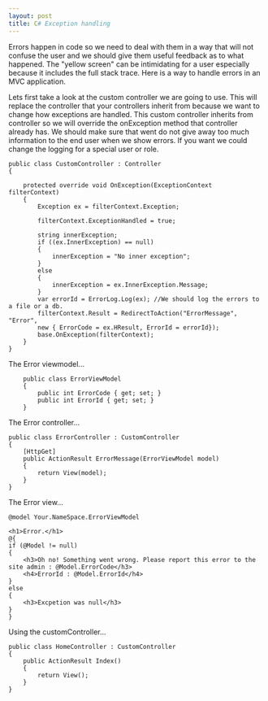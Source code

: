 ```yaml
---
layout: post
title: C# Exception handling 
---
```



Errors happen in code so we need to deal with them in a way that will not confuse the user and we should give them useful feedback as to what happened. The "yellow screen" can be intimidating for a user especially because it includes the full stack trace. Here is a way to handle errors in an MVC application.


Lets first take a look at the custom controller we are going to use. This will replace the controller that your controllers inherit from because we want to change how exceptions are handled. This custom controller inherits from controller so we will override the onException method that controller already has. We should make sure that went do not give away too much information to the end user when we show errors. If you want we could change the logging for a special user or role.

```
public class CustomController : Controller
{

    protected override void OnException(ExceptionContext filterContext)
    {
        Exception ex = filterContext.Exception;

        filterContext.ExceptionHandled = true;

        string innerException;
        if ((ex.InnerException) == null)
        {
            innerException = "No inner exception";
        }
        else
        {
            innerException = ex.InnerException.Message;
        }
        var errorId = ErrorLog.Log(ex); //We should log the errors to a file or a db.
        filterContext.Result = RedirectToAction("ErrorMessage", "Error",
        new { ErrorCode = ex.HResult, ErrorId = errorId});
        base.OnException(filterContext);
    }
}
```

The Error viewmodel...

```
    public class ErrorViewModel
    {
        public int ErrorCode { get; set; }
        public int ErrorId { get; set; }
    }
```

The Error controller...

```
public class ErrorController : CustomController
{
    [HttpGet]
    public ActionResult ErrorMessage(ErrorViewModel model)
    {
        return View(model);
    }
}
```


The Error view...
```
@model Your.NameSpace.ErrorViewModel

<h1>Error.</h1>
@{
if (@Model != null)
{
    <h3>Oh no! Something went wrong. Please report this error to the site admin : @Model.ErrorCode</h3>
    <h4>ErrorId : @Model.ErrorId</h4>
}
else
{
    <h3>Excpetion was null</h3>
}
}
```

Using the customController...
```
public class HomeController : CustomController
{
    public ActionResult Index()
    {
        return View();
    }
}
```
